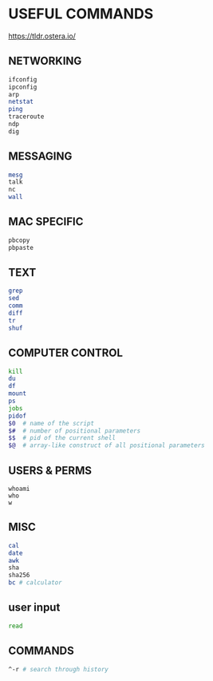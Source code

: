 # USEFUL COMMANDS
https://tldr.ostera.io/

## NETWORKING
```bash
ifconfig
ipconfig
arp
netstat
ping
traceroute
ndp
dig
```

## MESSAGING
```bash
mesg
talk
nc
wall
```

## MAC SPECIFIC
```bash
pbcopy
pbpaste
```

## TEXT
```bash
grep
sed
comm
diff
tr
shuf
```

## COMPUTER CONTROL
```bash
kill
du
df
mount
ps
jobs
pidof
$0  # name of the script
$#  # number of positional parameters
$$  # pid of the current shell
$@  # array-like construct of all positional parameters
```

## USERS & PERMS
```
whoami
who
w
```

## MISC
```bash
cal
date
awk
sha
sha256
bc # calculator
```

## user input
```bash
read
```

## COMMANDS
```bash
^-r # search through history 
```
